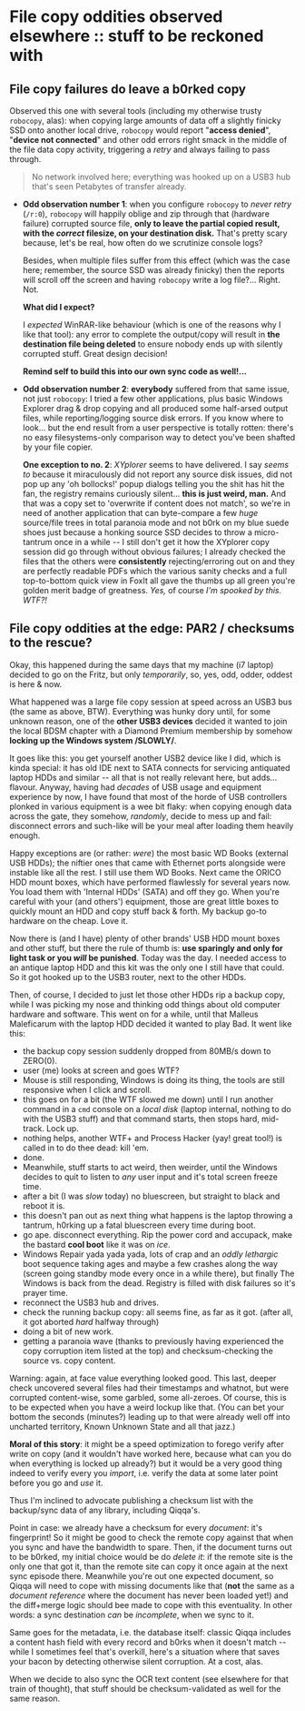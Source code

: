 # File copy oddities observed elsewhere :: stuff to be reckoned with

## File copy failures do leave a b0rked copy

Observed this one with several tools (including my otherwise trusty `robocopy`, alas): when copying large amounts of data off a slightly finicky SSD onto another local drive, `robocopy` would report "**access denied**", "**device not connected**" and other odd errors right smack in the middle of the file data copy activity, triggering a *retry* and always failing to pass through.

> No network involved here; everything was hooked up on a USB3 hub that's seen Petabytes of transfer already.

- **Odd observation number 1**: when you configure `robocopy` to *never retry* (`/r:0`), `robocopy` will happily oblige and zip through that (hardware failure) corrupted source file, **only to leave the partial copied result, with the *correct* filesize, on your destination disk.** That's pretty scary because, let's be real, how often do we scrutinize console logs?

  Besides, when multiple files suffer from this effect (which was the case here; remember, the source SSD was already finicky) then the reports will scroll off the screen and having `robocopy` write a log file?... Right. Not.

  **What did I expect?**

  I *expected* WinRAR-like behaviour (which is one of the reasons why I like that tool): any error to complete the output/copy will result in **the destination file being deleted** to ensure nobody ends up with silently corrupted stuff. Great design decision! 

  **Remind self to build this into our own sync code as well!...**

- **Odd observation number 2**: **everybody** suffered from that same issue, not just `robocopy`: I tried a few other applications, plus basic Windows Explorer drag & drop copying and all produced some half-arsed output files, while reporting/logging source disk errors. If you know where to look... but the end result from a user perspective is totally rotten: there's no easy filesystems-only comparison way to detect you've been shafted by your file copier.

  **One exception to no. 2**: *XYplorer* seems to have delivered. I say *seems to* because it miraculously did not report any source disk issues, did not pop up any 'oh bollocks!' popup dialogs telling you the shit has hit the fan, the registry remains curiously silent... **this is just weird, man.** And that was a copy set to 'overwrite if content does not match', so we're in need of another application that can byte-compare a few *huge* source/file trees in total paranoia mode and not b0rk on my blue suede shoes just because a honking source SSD decides to throw a micro-tantrum once in a while -- I still don't get it how the XYplorer copy session did go through without obvious failures; I already checked the files that the others were **consistently** rejecting/erroring out on and they are perfectly readable PDFs which the various sanity checks and a full top-to-bottom quick view in FoxIt all gave the thumbs up all green you're golden merit badge of greatness. *Yes,* of course *I'm spooked by this. WTF?!*
  


## File copy oddities at the edge: PAR2 / checksums to the rescue?

Okay, this happened during the same days that my machine (i7 laptop) decided to go on the Fritz, but only *temporarily*, so, yes, odd, odder, oddest is here & now.

What happened was a large file copy session at speed across an USB3 bus (the same as above, BTW). Everything was hunky dory until, for some unknown reason, one of the **other USB3 devices** decided it wanted to join the local BDSM chapter with a Diamond Premium membership by somehow **locking up the Windows system /SLOWLY/**.

It goes like this: you get yourself another USB2 device like I did, which is kinda special: it has old IDE next to SATA connects for servicing antiquated laptop HDDs and similar -- all that is not really relevant here, but adds... flavour. Anyway, having had *decades* of USB usage and equipment experience by now, I have found that most of the horde of USB controllers plonked in various equipment is a wee bit flaky: when copying enough data across the gate, they somehow, *randomly*, decide to mess up and fail: disconnect errors and such-like will be your meal after loading them heavily enough.

Happy exceptions are (or rather: *were*) the most basic WD Books (external USB HDDs); the niftier ones that came with Ethernet ports alongside were instable like all the rest. I still use them WD Books.
Next came the ORICO HDD mount boxes, which have performed flawlessly for several years now. You load them with 'Internal HDDs' (SATA) and off they go. When you're careful with your (and others') equipment, those are great little boxes to quickly mount an HDD and copy stuff back & forth. My backup go-to hardware on the cheap. Love it.

Now there is (and I have) plenty of other brands' USB HDD mount boxes and other stuff, but there the rule of thumb is: **use sparingly and only for light task or you *will* be punished**. Today was the day. I needed access to an antique laptop HDD and this kit was the only one I still have that could. So it got hooked up to the USB3 router, next to the other HDDs.

Then, of course, I decided to just let those other HDDs rip a backup copy, while I was picking my nose and thinking odd things about old computer hardware and software. This went on for a while, until that Malleus Maleficarum with the laptop HDD decided it wanted to play Bad. It went like this:

- the backup copy session suddenly dropped from 80MB/s down to ZERO(0).
- user (me) looks at screen and goes WTF?
- Mouse is still responding, Windows is doing its thing, the tools are still responsive when I click and scroll.
- this goes on for a bit (the WTF slowed me down) until I run another command in a `cmd` console on a *local disk* (laptop internal, nothing to do with the USB3 stuff) and that command starts, then stops hard, mid-track. Lock up. 
- nothing helps, another WTF+ and Process Hacker (yay! great tool!) is called in to do thee dead: kill 'em.
- done.
- Meanwhile, stuff starts to act weird, then weirder, until the Windows decides to quit to listen to *any* user input and it's total screen freeze time.
- after a bit (I was *slow* today) no bluescreen, but straight to black and reboot it is.
- this doesn't pan out as next thing what happens is the laptop throwing a tantrum, h0rking up a fatal bluescreen every time during boot.
- go ape. disconnect everything. Rip the power cord and accupack, make the bastard **cool boot** like it was on *ice*.
- Windows Repair yada yada yada, lots of crap and an *oddly lethargic* boot sequence taking ages and maybe a few crashes along the way (screen going standby mode every once in a while there), but finally The Windows is back from the dead. Registry is filled with disk failures so it's prayer time.
- reconnect the USB3 hub and drives.
- check the running backup copy: all seems fine, as far as it got. (after all, it got aborted *hard* halfway through)
- doing a bit of new work.
- getting a paranoia wave (thanks to previously having experienced the copy corruption item listed at the top) and checksum-checking the source vs. copy content.

Warning: again, at face value everything looked good. This last, deeper check uncovered several files had their timestamps and whatnot, but were corrupted content-wise, some garbled, some all-zeroes. Of course, this is to be expected when you have a weird lockup like that. (You can bet your bottom the seconds (minutes?) leading up to that were already well off into uncharted territory, Known Unknown State and all that jazz.)

**Moral of this story**: it might be a speed optimization to forego verify after write on copy (and it wouldn't have worked here, because what can you do when everything is locked up already?) but it would be a very good thing indeed to verify every you *import*, i.e. verify the data at some later point before you go and *use* it.

Thus I'm inclined to advocate publishing a checksum list with the backup/sync data of any library, including Qiqqa's.

Point in case: we already have a checksum for every *document*: it's fingerprint! So it might be good to check the remote copy against that when you sync and have the bandwidth to spare. Then, if the document turns out to be b0rked, my initial choice would be do *delete it*: if the remote site is the only one that got it, than the remote site can copy it once again at the next sync episode there.
Meanwhile you're out one expected document, so Qiqqa will need to cope with missing documents like that (**not** the same as a *document reference* where the document has never been loaded yet!) and the diff+merge logic should bee made to cope with this eventuality. In other words: a sync destination *can* be *incomplete*, when we sync to it.

Same goes for the metadata, i.e. the database itself: classic Qiqqa includes a content hash field with every record and b0rks when it doesn't match -- while I sometimes feel that's overkill, here's a situation where that saves your bacon by detecting otherwise silent corruption. At a cost, alas.

When we decide to also sync the OCR text content (see elsewhere for that train of thought), that stuff should be checksum-validated as well for the same reason.




